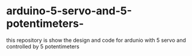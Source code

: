 # arduino-5-servo-and-5-potentimeters-
this repository is show the design and code for ardunio with 5 servo and controlled by 5 potentimeters 
